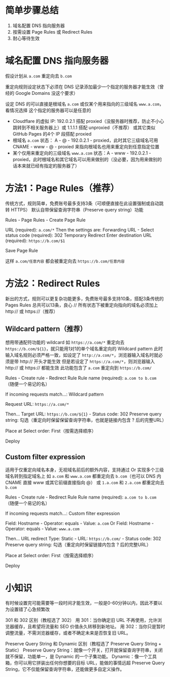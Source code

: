 
# 简单步骤总结

1. 域名配置 DNS 指向服务器
2. 按需设置 Page Rules 或 Redirect Rules
3. 耐心等待生效


# 域名配置 DNS 指向服务器

假设计划从 `a.com` 重定向去 `b.com`

重定向规则设定状态下必须在 DNS 记录添加最少一个指定的服务器才能生效（曾经的 Google Domains 没这个要求）

设定 DNS 的可以直接是根域名 `a.com` 或仅某个用来指向的三级域名 `www.a.com`，看情况选择
这个指定的服务器可以是任意的
- Cloudflare 的虚拟 IP: 192.0.2.1 搭配 proxied（没服务器时推荐，防止不小心跳转到不相关服务器上）或 1.1.1.1 搭配 unproxied（不推荐） 或其它类似 GitHub Pages 的4个 IP 段搭配 proxied
- 根域名 `a.com` 状态： A - @ - 192.0.2.1 - proxied，此时其它三级域名可用 CNAME - www - @ - proxied 来指向根域名也用来重定向到任意指定位置
- 某个仅用来重定向的三级域名 `www.a.com` 状态：A - www - 192.0.2.1 - proxied，此时根域名和其它域名可以用来做别的（没必要，因为用来做别的话本来就已经有指定的服务器了）


# 方法1：Page Rules（推荐）

传统方式，规则简单，免费账号最多支持3条（可顺便直接在此设置强制或自动跳转 HTTPS）
默认自带保留查询字符串（Preserve query string）功能

Rules - Page Rules - Create Page Rule

URL (required): `a.com/*`
Then the settings are: Forwarding URL - Select status code (required): 302 Temporary Redirect
Enter destination URL (required): `https://b.com/$1`

Save Page Rule

这样 `a.com/任意内容` 都会被重定向去 `https://b.com/任意内容`


# 方法2：Redirect Rules

新出的方式，规则可以更复杂功能更多，免费账号最多支持10条，搭配3条传统的 Pages Rules 总共可以13条，良心
// 所有状态下被重定向指向的域名必须加上 http:// 或 https://（推荐）

## Wildcard pattern（推荐）
想用带通配符功能的 wildcard 如 `https://a.com/*` 重定向去 `https://b.com/${1}`，就只能用1对1的单个域名重定向的 Wildcard pattern
此时输入域名规则必须严格一致，如设定了 `http://a.com/*`，浏览器输入域名时就必须是带 http:// 开头才能生效
但是若设定了 `https://a.com/*`，则浏览器输入 http:// 或  https:// 都能生效
此功能包含了 `a.com` 重定向到 `https://b.com/`

Rules - Create rule - Redirect Rule
Rule name (required): `a.com to b.com`（随便一个易记的名）

If incoming requests match…: Wildcard pattern

Request URL: `https://a.com/*`

Then...
Target URL: `https://b.com/${1}` - Status code: 302
Preserve query string: 勾选（重定向时保留保留查询字符串，也就是链接内包含 ? 后的完整URL）

Place at
Select order: First（按需选择顺序）

Deploy


## Custom filter expression

适用于仅重定向域名本身，无视域名前后的额外内容，支持通过 Or 实现多个三级域名转到指定域名上
如 `a.com` 和 `www.a.com` 都重定向去 `b.com`（也可以 DNS 内 CNAME 直接 www 或其它前缀直接指向 @）
或 `1.a.com` 和 `2.a.com` 都重定向去 `b.com`

Rules - Create rule - Redirect Rule
Rule name (required): `a.com to b.com`（随便一个易记的名）

If incoming requests match…: Custom filter expression

Field: Hostname - Operator: equals - Value: `a.com`
Or
Field: Hostname - Operator: equals - Value: `www.a.com`

Then...
URL redirect
Type: Static - URL: `https://b.com/` - Status code: 302
Preserve query string: 勾选（重定向时保留链接内包含 ? 后的完整URL）

Place at
Select order: First（按需选择顺序）

Deploy

# 小知识
有时候设置完可能需要等一段时间才能生效，一般是0-60分钟以内，因此不要以为设置错了心急频繁改

301 和 302 区别（教程选了 302）
用 301：当你确定旧 URL 不再使用，允许浏览器缓存，且希望将流量和 SEO 价值永久转移到新地址。
用 302：当你只是暂时调整流量，不需浏览器缓存，或者不确定未来是否恢复旧 URL。

Preserve Query String 和 Dynamic 区别（教程选了 Preserve Query String + Static）
Preserve Query String：就像一个开关，打开就保留查询字符串，关闭就不保留，功能单一，是 Dynamic 的一个子集功能。
Dynamic：像一个工具箱，你可以用它拼装出任何你想要的目标 URL，能做的事情远超 Preserve Query String，它不仅能保留查询字符串，还能做更多自定义操作。

